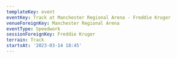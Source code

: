 ```yaml
---
templateKey: event
eventKey: Track at Manchester Regional Arena - Freddie Kruger
venueForeignKey: Manchester Regional Arena
eventType: Speedwork
sessionForeignKey: Freddie Kruger 
terrain: Track
startsAt: '2023-03-14 18:45'
---
```

